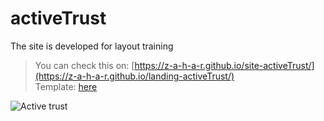 # activeTrust
The site is developed for layout training

> You can check this on: [https://z-a-h-a-r.github.io/site-activeTrust/](https://z-a-h-a-r.github.io/landing-activeTrust/)  
> Template: [here](https://www.figma.com/file/NuKOlwqNbd6RiFbpU8Ea71/AT?node-id=1:3)

![Active trust](https://i.ibb.co/wRrTFMz/Screenshot-2021-08-15-140407.png)
